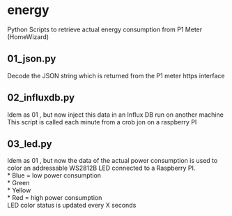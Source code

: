 # energy
Python Scripts to retrieve actual energy consumption from P1 Meter (HomeWizard)
<h2>01_json.py</h2>
   Decode the JSON string which is returned from the P1 meter https interface
<h2>02_influxdb.py</h2>
   Idem as 01 , but now inject this data in an Influx DB run on another machine<BR>
   This script is called each minute from a crob jon on a raspberry PI
<h2>03_led.py</h2>
   Idem as 01 , but now the data of the actual power consumption is used to color an addressable WS2812B LED
   connected to a Raspberry PI.<BR>
     * Blue = low power consumption<BR> 
     * Green <BR>
     * Yellow<BR>
     * Red = high power consumption<BR>
   LED color status is updated every X seconds

